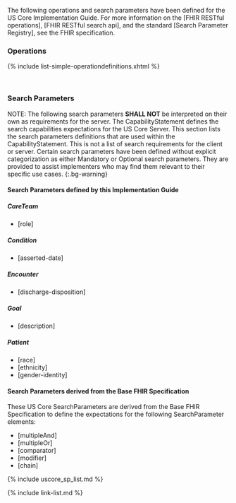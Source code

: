 
The following operations and search parameters have been defined for the US Core Implementation Guide.  For more information on the [FHIR RESTful operations], [FHIR RESTful search api], and the standard [Search Parameter Registry], see the FHIR specification.

### Operations

  {% include list-simple-operationdefinitions.xhtml %}

<br />

### Search Parameters

NOTE: The following search parameters **SHALL NOT** be interpreted on their own as requirements for the server.  The CapabilityStatement defines the search capabilities expectations for the US Core Server. This section lists the search parameters definitions that are used within the CapabilityStatement.  This is not a list of search requirements for the client or server. <span class="bg-success" markdown="1">Certain search parameters have been defined without explicit categorization as either Mandatory or Optional search parameters. They are provided to assist implementers who may find them relevant to their specific use cases.</span><!-- new-content -->
{:.bg-warning}

#### Search Parameters defined by this Implementation Guide

##### CareTeam
- [role]

##### Condition
- [asserted-date]

##### Encounter
- [discharge-disposition]

##### Goal
- [description]

##### Patient
- [race]
- [ethnicity]
- [gender-identity]


#### Search Parameters derived from the Base FHIR Specification

These US Core SearchParameters are derived from the Base FHIR Specification to define the expectations for the following SearchParameter elements:

- [multipleAnd]
- [multipleOr]
- [comparator]
- [modifier]
- [chain]

{% include uscore_sp_list.md %}

{% include link-list.md %}
